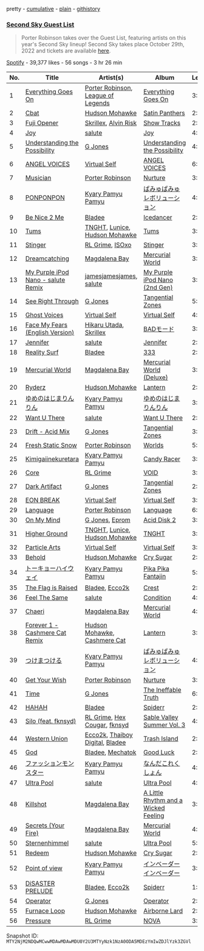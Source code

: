 pretty - [cumulative](/playlists/cumulative/37i9dQZF1DX3xUq432XGKB.md) - [plain](/playlists/plain/37i9dQZF1DX3xUq432XGKB) - [githistory](https://github.githistory.xyz/mackorone/spotify-playlist-archive/blob/main/playlists/plain/37i9dQZF1DX3xUq432XGKB)

### [Second Sky Guest List](https://open.spotify.com/playlist/37i9dQZF1DX3xUq432XGKB)

> Porter Robinson takes over the Guest List, featuring artists on this year's Second Sky lineup! Second Sky takes place October 29th, 2022 and tickets are available <a href="https://secondskyfest.com/">here</a>.

[Spotify](https://open.spotify.com/user/spotify) - 39,377 likes - 56 songs - 3 hr 26 min

| No. | Title | Artist(s) | Album | Length |
|---|---|---|---|---|
| 1 | [Everything Goes On](https://open.spotify.com/track/3WBRfkOozHEsG0hbrBzwlm) | [Porter Robinson](https://open.spotify.com/artist/3dz0NnIZhtKKeXZxLOxCam), [League of Legends](https://open.spotify.com/artist/47mIJdHORyRerp4os813jD) | [Everything Goes On](https://open.spotify.com/album/0j4PaZDmzAJ4PlS89zcHbW) | 3:22 |
| 2 | [Cbat](https://open.spotify.com/track/0AzD1FEuvkXP1verWfaZdv) | [Hudson Mohawke](https://open.spotify.com/artist/6olWbKW2VLhFCHfOi0iEDb) | [Satin Panthers](https://open.spotify.com/album/0d99LxnQpiPLgSGDRuU9HT) | 2:51 |
| 3 | [Fuji Opener](https://open.spotify.com/track/0tVv9FxhUjHrhF1DLsDUNH) | [Skrillex](https://open.spotify.com/artist/5he5w2lnU9x7JFhnwcekXX), [Alvin Risk](https://open.spotify.com/artist/34PyHmCLNSwQGSH2AahyVN) | [Show Tracks](https://open.spotify.com/album/6xKK037rfCf2f6gf30SpvL) | 2:47 |
| 4 | [Joy](https://open.spotify.com/track/17E3lZxFJnO49Gb0tdgVn0) | [salute](https://open.spotify.com/artist/1np8xozf7ATJZDi9JX8Dx5) | [Joy](https://open.spotify.com/album/76GgZZUHQu2VQRLMXEIQcL) | 4:41 |
| 5 | [Understanding the Possibility](https://open.spotify.com/track/6IjuLWPRLmCYsfZIajtALJ) | [G Jones](https://open.spotify.com/artist/0gXx2aQ2mfovDfqCw10MQC) | [Understanding the Possibility](https://open.spotify.com/album/7qJjc1XYydl2r6I6RogrB9) | 4:33 |
| 6 | [ANGEL VOICES](https://open.spotify.com/track/69urju2iS7zKGTxNVLYt5D) | [Virtual Self](https://open.spotify.com/artist/0F52YLV7uWqaJfMMDgG737) | [ANGEL VOICES](https://open.spotify.com/album/3BbIIKqZ8i3NJEDw4dHBr5) | 6:32 |
| 7 | [Musician](https://open.spotify.com/track/6uyltToZgo3MDKhCJ7F8Wc) | [Porter Robinson](https://open.spotify.com/artist/3dz0NnIZhtKKeXZxLOxCam) | [Nurture](https://open.spotify.com/album/4Hjqdhj5rh816i1dfcUEaM) | 3:58 |
| 8 | [PONPONPON](https://open.spotify.com/track/1c6C2wg7PRbPBRRUaEvheC) | [Kyary Pamyu Pamyu](https://open.spotify.com/artist/7Gh6fW49xfXLP8DTWaLVJP) | [ぱみゅぱみゅレボリューション](https://open.spotify.com/album/0dYoEirIRah6OKJl1okk6Z) | 4:02 |
| 9 | [Be Nice 2 Me](https://open.spotify.com/track/2TmqHjg7uhizGndzXQdFuf) | [Bladee](https://open.spotify.com/artist/2xvtxDNInKDV4AvGmjw6d1) | [Icedancer](https://open.spotify.com/album/0cT1SQDE7wSh1eUJkGFXse) | 2:07 |
| 10 | [Tums](https://open.spotify.com/track/00HG0BYPrRQQ5S7HVhVNSy) | [TNGHT](https://open.spotify.com/artist/40jiZfvsiAi1aIarh5Z3d3), [Lunice](https://open.spotify.com/artist/5I0593TTVPzkanWW8xsTns), [Hudson Mohawke](https://open.spotify.com/artist/6olWbKW2VLhFCHfOi0iEDb) | [Tums](https://open.spotify.com/album/71faAIel0uVhPSmu8VJcj7) | 3:37 |
| 11 | [Stinger](https://open.spotify.com/track/0yrSc38VgNvTRVfzD01oDE) | [RL Grime](https://open.spotify.com/artist/5eIbEEQnDM8yuDVB0bimSP), [ISOxo](https://open.spotify.com/artist/4zVCMnjw54nkhGHU4e1Pav) | [Stinger](https://open.spotify.com/album/0nXwYZwtzmke8C5VlMQDY3) | 3:50 |
| 12 | [Dreamcatching](https://open.spotify.com/track/07ZJYwSX32GOYOk3tybj2T) | [Magdalena Bay](https://open.spotify.com/artist/1oPRcJUkloHaRLYx0olBLJ) | [Mercurial World](https://open.spotify.com/album/1ERrUvG31thFCxdwWUoJrY) | 3:27 |
| 13 | [My Purple iPod Nano \- salute Remix](https://open.spotify.com/track/0RoltIfGhqICXocqnAmxKx) | [jamesjamesjames](https://open.spotify.com/artist/0DqR5aQYPz1s2M3YbycLMJ), [salute](https://open.spotify.com/artist/1np8xozf7ATJZDi9JX8Dx5) | [My Purple iPod Nano \(2nd Gen\)](https://open.spotify.com/album/3eWgRkW0XsVUTbHCrnTkJu) | 3:17 |
| 14 | [See Right Through](https://open.spotify.com/track/0dX1F12877KD5V74nknccT) | [G Jones](https://open.spotify.com/artist/0gXx2aQ2mfovDfqCw10MQC) | [Tangential Zones](https://open.spotify.com/album/1AL6GsdQ5SI97EpMGouJmS) | 5:02 |
| 15 | [Ghost Voices](https://open.spotify.com/track/7ipGvvE90ROUNFw7ZBXBTO) | [Virtual Self](https://open.spotify.com/artist/0F52YLV7uWqaJfMMDgG737) | [Virtual Self](https://open.spotify.com/album/7I3PH61aLVNVj4EVvU16WG) | 4:26 |
| 16 | [Face My Fears \(English Version\)](https://open.spotify.com/track/71vwMp0XFmCn0sWucZwews) | [Hikaru Utada](https://open.spotify.com/artist/7lbSsjYACZHn1MSDXPxNF2), [Skrillex](https://open.spotify.com/artist/5he5w2lnU9x7JFhnwcekXX) | [BADモード](https://open.spotify.com/album/7Kxd4i6FPfW0ZuP3Q96uij) | 3:39 |
| 17 | [Jennifer](https://open.spotify.com/track/3YlUuMG4Guve8SxlxYqJ2W) | [salute](https://open.spotify.com/artist/1np8xozf7ATJZDi9JX8Dx5) | [Jennifer](https://open.spotify.com/album/4IluqHZGQUxXellf1ycOYt) | 2:34 |
| 18 | [Reality Surf](https://open.spotify.com/track/6HJszgJO19tAKff7X40ggp) | [Bladee](https://open.spotify.com/artist/2xvtxDNInKDV4AvGmjw6d1) | [333](https://open.spotify.com/album/38grabLpTHYySHEyG0TyUN) | 2:03 |
| 19 | [Mercurial World](https://open.spotify.com/track/3NryvAEXz5SMCxPevxzNFP) | [Magdalena Bay](https://open.spotify.com/artist/1oPRcJUkloHaRLYx0olBLJ) | [Mercurial World \(Deluxe\)](https://open.spotify.com/album/01d2Rn2VtB6THtOb9nwM9p) | 3:01 |
| 20 | [Ryderz](https://open.spotify.com/track/1kTef9tFF9gRK4xd66swrG) | [Hudson Mohawke](https://open.spotify.com/artist/6olWbKW2VLhFCHfOi0iEDb) | [Lantern](https://open.spotify.com/album/0aWoJkfZisHfYjIRjsZOAx) | 2:42 |
| 21 | [ゆめのはじまりんりん](https://open.spotify.com/track/7gBIznDkQDsTelQnBmxzjN) | [Kyary Pamyu Pamyu](https://open.spotify.com/artist/7Gh6fW49xfXLP8DTWaLVJP) | [ゆめのはじまりんりん](https://open.spotify.com/album/1qtNUNjwake2uI2mNJQgSr) | 3:21 |
| 22 | [Want U There](https://open.spotify.com/track/6bgUfXTnC8XCnsTkiucJtD) | [salute](https://open.spotify.com/artist/1np8xozf7ATJZDi9JX8Dx5) | [Want U There](https://open.spotify.com/album/4nbLoYqrWa7FZ6v0Cvp6Jq) | 2:56 |
| 23 | [Drift \- Acid Mix](https://open.spotify.com/track/5LiYW1rG67exQ0a3ECB4su) | [G Jones](https://open.spotify.com/artist/0gXx2aQ2mfovDfqCw10MQC) | [Tangential Zones](https://open.spotify.com/album/1AL6GsdQ5SI97EpMGouJmS) | 3:31 |
| 24 | [Fresh Static Snow](https://open.spotify.com/track/1LikBIcmCec6zE64SHFcMK) | [Porter Robinson](https://open.spotify.com/artist/3dz0NnIZhtKKeXZxLOxCam) | [Worlds](https://open.spotify.com/album/7AJPV0L05IyIBid97AvwVD) | 5:58 |
| 25 | [Kimigaiinekuretara](https://open.spotify.com/track/3KCkxinjGuVsVO0doiPOV6) | [Kyary Pamyu Pamyu](https://open.spotify.com/artist/7Gh6fW49xfXLP8DTWaLVJP) | [Candy Racer](https://open.spotify.com/album/1i5J264nc9xYsroDS3FTHx) | 3:43 |
| 26 | [Core](https://open.spotify.com/track/6Knx4Tp8hE7IlYtde2dCYI) | [RL Grime](https://open.spotify.com/artist/5eIbEEQnDM8yuDVB0bimSP) | [VOID](https://open.spotify.com/album/5UWAfUBImV6jcswkXkXZOs) | 3:56 |
| 27 | [Dark Artifact](https://open.spotify.com/track/3Sf6ijn5pjxt7Pasrnycn5) | [G Jones](https://open.spotify.com/artist/0gXx2aQ2mfovDfqCw10MQC) | [Tangential Zones](https://open.spotify.com/album/1AL6GsdQ5SI97EpMGouJmS) | 2:49 |
| 28 | [EON BREAK](https://open.spotify.com/track/2aGn7X6ixuE9P3zaykgoWM) | [Virtual Self](https://open.spotify.com/artist/0F52YLV7uWqaJfMMDgG737) | [Virtual Self](https://open.spotify.com/album/7I3PH61aLVNVj4EVvU16WG) | 3:40 |
| 29 | [Language](https://open.spotify.com/track/3NRDLYyqIXja0UElvdzjkB) | [Porter Robinson](https://open.spotify.com/artist/3dz0NnIZhtKKeXZxLOxCam) | [Language](https://open.spotify.com/album/1qFaRvYByhkdCqJSIZJ5Pf) | 6:08 |
| 30 | [On My Mind](https://open.spotify.com/track/4OF3ExUv5q1VYrIjHUqnAe) | [G Jones](https://open.spotify.com/artist/0gXx2aQ2mfovDfqCw10MQC), [Eprom](https://open.spotify.com/artist/2c2X6dr1PHctH24BxNOjHi) | [Acid Disk 2](https://open.spotify.com/album/1DYK4Oc0ybMOj3jEvrQC8u) | 3:09 |
| 31 | [Higher Ground](https://open.spotify.com/track/0Js9hB2I66nJliPIJxzn2R) | [TNGHT](https://open.spotify.com/artist/40jiZfvsiAi1aIarh5Z3d3), [Lunice](https://open.spotify.com/artist/5I0593TTVPzkanWW8xsTns), [Hudson Mohawke](https://open.spotify.com/artist/6olWbKW2VLhFCHfOi0iEDb) | [TNGHT](https://open.spotify.com/album/4e0s9NinQo02X4exDDmW65) | 3:19 |
| 32 | [Particle Arts](https://open.spotify.com/track/5U6FLERTCtCgLUXU4XsIf5) | [Virtual Self](https://open.spotify.com/artist/0F52YLV7uWqaJfMMDgG737) | [Virtual Self](https://open.spotify.com/album/7I3PH61aLVNVj4EVvU16WG) | 3:54 |
| 33 | [Behold](https://open.spotify.com/track/6EGELxGGOmmYJ6kOJfdX9V) | [Hudson Mohawke](https://open.spotify.com/artist/6olWbKW2VLhFCHfOi0iEDb) | [Cry Sugar](https://open.spotify.com/album/5YoNp5U9MsUvXsTWhVhEFU) | 2:20 |
| 34 | [トーキョーハイウェイ](https://open.spotify.com/track/3ct9clF0yfARlkwZdHefZk) | [Kyary Pamyu Pamyu](https://open.spotify.com/artist/7Gh6fW49xfXLP8DTWaLVJP) | [Pika Pika Fantajin](https://open.spotify.com/album/28zOTSyZUPtD3cY4ugzQUZ) | 5:09 |
| 35 | [The Flag is Raised](https://open.spotify.com/track/7mebNFbb0ehL1IX1DMktdC) | [Bladee](https://open.spotify.com/artist/2xvtxDNInKDV4AvGmjw6d1), [Ecco2k](https://open.spotify.com/artist/6hG0VsXXlD10l60TqiIHIX) | [Crest](https://open.spotify.com/album/3j75sKW2Lw9gUEhjNzPKn4) | 2:59 |
| 36 | [Feel The Same](https://open.spotify.com/track/4NOiZh0m02AQZbIvnfE8wU) | [salute](https://open.spotify.com/artist/1np8xozf7ATJZDi9JX8Dx5) | [Condition](https://open.spotify.com/album/17Z3b3zcONkAQFS1GJ6AM4) | 4:25 |
| 37 | [Chaeri](https://open.spotify.com/track/1ZkfNNoRrgt69wTjcmJZE9) | [Magdalena Bay](https://open.spotify.com/artist/1oPRcJUkloHaRLYx0olBLJ) | [Mercurial World](https://open.spotify.com/album/1ERrUvG31thFCxdwWUoJrY) | 4:17 |
| 38 | [Forever 1 \- Cashmere Cat Remix](https://open.spotify.com/track/6o9KmvPKmrlmGDBBQZFhhC) | [Hudson Mohawke](https://open.spotify.com/artist/6olWbKW2VLhFCHfOi0iEDb), [Cashmere Cat](https://open.spotify.com/artist/2LZDXcxJWgsJfKXZv9a5eG) | [Lantern](https://open.spotify.com/album/0aWoJkfZisHfYjIRjsZOAx) | 3:15 |
| 39 | [つけまつける](https://open.spotify.com/track/3ou1fnaevjh2rj6gSNLTim) | [Kyary Pamyu Pamyu](https://open.spotify.com/artist/7Gh6fW49xfXLP8DTWaLVJP) | [ぱみゅぱみゅレボリューション](https://open.spotify.com/album/0dYoEirIRah6OKJl1okk6Z) | 4:21 |
| 40 | [Get Your Wish](https://open.spotify.com/track/6aUfT9QOcTHhxLNrf1aVR8) | [Porter Robinson](https://open.spotify.com/artist/3dz0NnIZhtKKeXZxLOxCam) | [Nurture](https://open.spotify.com/album/4Hjqdhj5rh816i1dfcUEaM) | 3:38 |
| 41 | [Time](https://open.spotify.com/track/6SnwXJTehRbJyDgTlZc1Tr) | [G Jones](https://open.spotify.com/artist/0gXx2aQ2mfovDfqCw10MQC) | [The Ineffable Truth](https://open.spotify.com/album/4wcUbqKSiZv4kNoJ3KOmrS) | 6:09 |
| 42 | [HAHAH](https://open.spotify.com/track/4esa3tKLyvysJpj70fUCyK) | [Bladee](https://open.spotify.com/artist/2xvtxDNInKDV4AvGmjw6d1) | [Spiderr](https://open.spotify.com/album/59VjMEiXIOpzLAMAHrLlfj) | 2:16 |
| 43 | [Silo \(feat\. fknsyd\)](https://open.spotify.com/track/49Z1VQivkHoY5KGdUwMv5i) | [RL Grime](https://open.spotify.com/artist/5eIbEEQnDM8yuDVB0bimSP), [Hex Cougar](https://open.spotify.com/artist/0AlNB0yIoyxdKloLmK9AOR), [fknsyd](https://open.spotify.com/artist/4fHFFvChjfjG7sAseTwiXd) | [Sable Valley Summer Vol\. 3](https://open.spotify.com/album/2TklWyQdmNHg7d2Xmam8G8) | 4:07 |
| 44 | [Western Union](https://open.spotify.com/track/1zX178V8sWozr96MrfmRun) | [Ecco2k](https://open.spotify.com/artist/6hG0VsXXlD10l60TqiIHIX), [Thaiboy Digital](https://open.spotify.com/artist/3cGojc1Yu89IHXx8OeSnee), [Bladee](https://open.spotify.com/artist/2xvtxDNInKDV4AvGmjw6d1) | [Trash Island](https://open.spotify.com/album/30zy3JHuDxZbBWGf8rGZGX) | 2:00 |
| 45 | [God](https://open.spotify.com/track/2lW7HEUtOcNQZxDv71Cq05) | [Bladee](https://open.spotify.com/artist/2xvtxDNInKDV4AvGmjw6d1), [Mechatok](https://open.spotify.com/artist/4poYOxVqlpDTelhhiJcSrW) | [Good Luck](https://open.spotify.com/album/7cTvVOSXLgMm0RtT7uXWGY) | 2:25 |
| 46 | [ファッションモンスター](https://open.spotify.com/track/0jChFzdDkm7Dlb6jZW7GnN) | [Kyary Pamyu Pamyu](https://open.spotify.com/artist/7Gh6fW49xfXLP8DTWaLVJP) | [なんだこれくしょん](https://open.spotify.com/album/284CrOYQvoB5GQAcmx5Xkx) | 4:37 |
| 47 | [Ultra Pool](https://open.spotify.com/track/5ImmZZSkWdwqXDElBjUsdE) | [salute](https://open.spotify.com/artist/1np8xozf7ATJZDi9JX8Dx5) | [Ultra Pool](https://open.spotify.com/album/1Ao4MJ2GKDgYs6XYgv1aBq) | 4:21 |
| 48 | [Killshot](https://open.spotify.com/track/0LJTfmgOMvlLd0u4HU9twm) | [Magdalena Bay](https://open.spotify.com/artist/1oPRcJUkloHaRLYx0olBLJ) | [A Little Rhythm and a Wicked Feeling](https://open.spotify.com/album/5OsXAPcYYYNTtkFuuB8TDc) | 3:56 |
| 49 | [Secrets \(Your Fire\)](https://open.spotify.com/track/3tgHGoK5ItQv2q2yqggxlb) | [Magdalena Bay](https://open.spotify.com/artist/1oPRcJUkloHaRLYx0olBLJ) | [Mercurial World](https://open.spotify.com/album/1ERrUvG31thFCxdwWUoJrY) | 4:05 |
| 50 | [Sternenhimmel](https://open.spotify.com/track/3AgxA72o5Sst6WrlbxOBah) | [salute](https://open.spotify.com/artist/1np8xozf7ATJZDi9JX8Dx5) | [Ultra Pool](https://open.spotify.com/album/1Ao4MJ2GKDgYs6XYgv1aBq) | 5:34 |
| 51 | [Redeem](https://open.spotify.com/track/6TzwWyuztegjozOpiOpVk8) | [Hudson Mohawke](https://open.spotify.com/artist/6olWbKW2VLhFCHfOi0iEDb) | [Cry Sugar](https://open.spotify.com/album/5YoNp5U9MsUvXsTWhVhEFU) | 2:09 |
| 52 | [Point of view](https://open.spotify.com/track/4fROPhCLLcDH4N5pgZv1bW) | [Kyary Pamyu Pamyu](https://open.spotify.com/artist/7Gh6fW49xfXLP8DTWaLVJP) | [インベーダーインベーダー](https://open.spotify.com/album/1Mai4olFi0VEi2XjyRKKNN) | 3:35 |
| 53 | [DiSASTER PRELUDE](https://open.spotify.com/track/1yA52ETTFmGPb0uJYShoAu) | [Bladee](https://open.spotify.com/artist/2xvtxDNInKDV4AvGmjw6d1), [Ecco2k](https://open.spotify.com/artist/6hG0VsXXlD10l60TqiIHIX) | [Spiderr](https://open.spotify.com/album/59VjMEiXIOpzLAMAHrLlfj) | 1:57 |
| 54 | [Operator](https://open.spotify.com/track/5JVHMRWlqPuqB331dVe5wl) | [G Jones](https://open.spotify.com/artist/0gXx2aQ2mfovDfqCw10MQC) | [Operator](https://open.spotify.com/album/0cUBXDtEC8xdBkwI1KvxAt) | 2:53 |
| 55 | [Furnace Loop](https://open.spotify.com/track/2Afn9DVEGZdNToKzo1HD4I) | [Hudson Mohawke](https://open.spotify.com/artist/6olWbKW2VLhFCHfOi0iEDb) | [Airborne Lard](https://open.spotify.com/album/3d8kb3eoguY0W0rL1Fh9Dy) | 2:51 |
| 56 | [Pressure](https://open.spotify.com/track/11AZJufpf0EdlyGes9Jgrh) | [RL Grime](https://open.spotify.com/artist/5eIbEEQnDM8yuDVB0bimSP) | [NOVA](https://open.spotify.com/album/7GpuEZzRrPT4IGiEuWaBzy) | 3:29 |

Snapshot ID: `MTY2NjM2NDQwMCwwMDAwMDAwMDU0Y2U3MTYyNzk1NzA0ODA5MDEzYmIwZDJlYzk3ZGVl`
